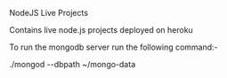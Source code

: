 NodeJS Live Projects

Contains live node.js projects deployed on heroku

To run the mongodb server run the following command:-

./mongod --dbpath ~/mongo-data
